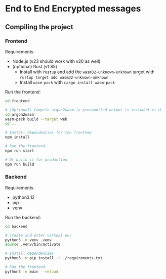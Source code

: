 # End to End Encrypted messages

## Compiling the project

### Frontend

Requirements:

- Node.js (v23 should work with v20 as well)
- (optional) Rust (v1.85)
  - Install with `rustup` and add the `wasm32-unknown-unknown` target with `rustup target add wasm32-unknown-unknown`
  - Install `wasm-pack` with `cargo install wasm-pack`

Run the frontend:

```bash
cd frontend

# (Optional) Compile argon2wasm (a precompiled output is included in the repo to avoid the need for touching Rust)
cd argon2wasm
wasm-pack build --target web
cd ..

# Install dependencies for the frontend
npm install

# Run the frontend
npm run start

# Or build it for production
npm run build
```

### Backend

Requirements:

- python3.12
- pip
- venv

Run the backend:

```bash
cd backend

# Create and enter virtual env
python3 -m venv .venv
source .venv/bin/activate

# Install dependencies
python3 -m pip install -r ./requirements.txt

# Run the frontend
python3 -m main --reload
```
